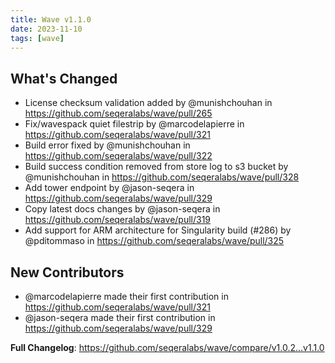 ```yaml
---
title: Wave v1.1.0
date: 2023-11-10
tags: [wave]
---
```


## What's Changed
* License checksum validation added by @munishchouhan in https://github.com/seqeralabs/wave/pull/265
* Fix/wavespack quiet filestrip by @marcodelapierre in https://github.com/seqeralabs/wave/pull/321
* Build error fixed by @munishchouhan in https://github.com/seqeralabs/wave/pull/322
* Build success condition removed from store log to s3 bucket by @munishchouhan in https://github.com/seqeralabs/wave/pull/328
* Add tower endpoint by @jason-seqera in https://github.com/seqeralabs/wave/pull/329
* Copy latest docs changes by @jason-seqera in https://github.com/seqeralabs/wave/pull/319
* Add support for ARM architecture for Singularity build (#286) by @pditommaso in https://github.com/seqeralabs/wave/pull/325

## New Contributors
* @marcodelapierre made their first contribution in https://github.com/seqeralabs/wave/pull/321
* @jason-seqera made their first contribution in https://github.com/seqeralabs/wave/pull/329

**Full Changelog**: https://github.com/seqeralabs/wave/compare/v1.0.2...v1.1.0
